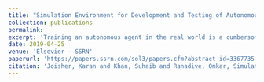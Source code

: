 ```yaml
---
title: "Simulation Environment for Development and Testing of Autonomous Learning Agents"
collection: publications
permalink: 
excerpt: 'Training an autonomous agent in the real world is a cumbersome process. The hardware modules required are expensive and they need routine maintenance. The data collection process is time-consuming and it is difficult to collect data in different conditions and scenarios. Moreover, testing these agents in the real world requires many permissions and could be potentially hazardous. This paper introduces a virtual environment for training and testing of autonomous driving agents. The environment has features like customizable car parameters and sensors, different terrains, customizable data extraction parameters, and simulated pedestrian and vehicular traffic. The environment can connect to any learning agent via a communication interface. Therefore, the environment introduced in this paper expedites the training and testing process and the learned knowledge representations can be scaled to the real world.'
date: 2019-04-25
venue: 'Elsevier - SSRN'
paperurl: 'https://papers.ssrn.com/sol3/papers.cfm?abstract_id=3367735'
citation: 'Joisher, Karan and Khan, Suhaib and Ranadive, Omkar, Simulation Environment for Development and Testing of Autonomous Learning Agents (April 8, 2019).'
---
```

